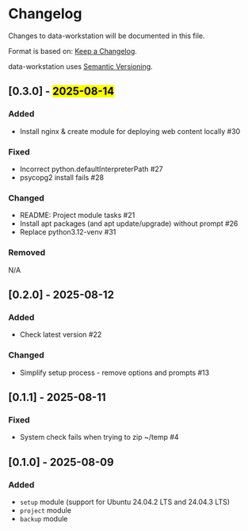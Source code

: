 # Changelog

Changes to data-workstation will be documented in this file.

Format is based on: [Keep a Changelog](https://keepachangelog.com/en/1.1.0/).

data-workstation uses [Semantic Versioning](https://semver.org/spec/v2.0.0.html).

## [0.3.0] - <mark>2025-08-14</mark>

### Added

- Install nginx & create module for deploying web content locally #30

### Fixed

- Incorrect python.defaultInterpreterPath #27
- psycopg2 install fails #28

### Changed

- README: Project module tasks #21
- Install apt packages (and apt update/upgrade) without prompt #26
- Replace python3.12-venv #31

### Removed

N/A

## [0.2.0] - 2025-08-12

### Added

- Check latest version #22 

### Changed

- Simplify setup process - remove options and prompts #13

## [0.1.1] - 2025-08-11

### Fixed

- System check fails when trying to zip ~/temp #4

## [0.1.0] - 2025-08-09

### Added

- `setup` module (support for Ubuntu 24.04.2 LTS and 24.04.3 LTS)
- `project` module
- `backup` module
